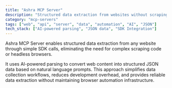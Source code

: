 ```yaml
---
title: "Ashra MCP Server"
description: "Structured data extraction from websites without scraping code."
category: "mcp-servers"
tags: ["web", "api", "server", "data", "automation", "AI", "JSON"]
tech_stack: ["AI-powered parsing", "JSON data", "SDK Integration"]
---
```


Ashra MCP Server enables structured data extraction from any website through simple SDK calls, eliminating the need for complex scraping code or headless browsers. 

It uses AI-powered parsing to convert web content into structured JSON data based on natural language prompts. This approach simplifies data collection workflows, reduces development overhead, and provides reliable data extraction without maintaining browser automation infrastructure.